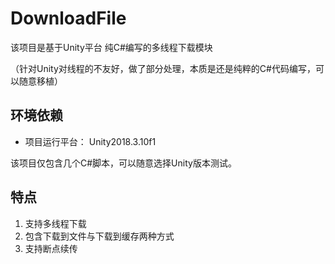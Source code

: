 # DownloadFile
该项目是基于Unity平台 纯C#编写的多线程下载模块

（针对Unity对线程的不友好，做了部分处理，本质是还是纯粹的C#代码编写，可以随意移植）

## 环境依赖 

- 项目运行平台： Unity2018.3.10f1

该项目仅包含几个C#脚本，可以随意选择Unity版本测试。

## 特点
1. 支持多线程下载
2. 包含下载到文件与下载到缓存两种方式
3. 支持断点续传